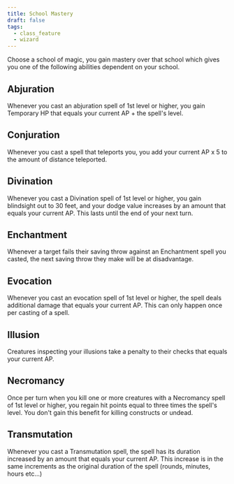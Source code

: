 ```yaml
---
title: School Mastery
draft: false
tags:
  - class_feature
  - wizard
---
```

Choose a school of magic, you gain mastery over that school which gives you one of the following abilities dependent on your school. 

## Abjuration
Whenever you cast an abjuration spell of 1st level or higher, you gain Temporary HP that equals your current AP + the spell's level. 

## Conjuration
Whenever you cast a spell that teleports you, you add your current AP x 5 to the amount of distance teleported.

## Divination
Whenever you cast a Divination spell of 1st level or higher, you gain blindsight out to 30 feet, and your dodge value increases by an amount that equals your current AP. This lasts until the end of your next turn.

## Enchantment
Whenever a target fails their saving throw against an Enchantment spell you casted, the next saving throw they make will be at disadvantage.

## Evocation
Whenever you cast an evocation spell of 1st level or higher, the spell deals additional damage that equals your current AP. This can only happen once per casting of a spell.

## Illusion
Creatures inspecting your illusions take a penalty to their checks that equals your current AP.

## Necromancy
Once per turn when you kill one or more creatures with a Necromancy spell of 1st level or higher, you regain hit points equal to three times the spell's level. You don't gain this benefit for killing constructs or undead.

## Transmutation
Whenever you cast a Transmutation spell, the spell has its duration increased by an amount that equals your current AP. This increase is in the same increments as the original duration of the spell (rounds, minutes, hours etc...)